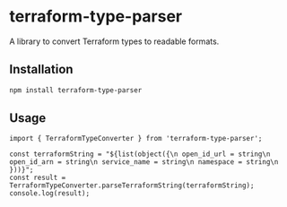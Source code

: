 # terraform-type-parser

A library to convert Terraform types to readable formats.

## Installation

```bash
npm install terraform-type-parser
```

## Usage
```
import { TerraformTypeConverter } from 'terraform-type-parser';

const terraformString = "${list(object({\n open_id_url = string\n open_id_arn = string\n service_name = string\n namespace = string\n }))}";
const result = TerraformTypeConverter.parseTerraformString(terraformString);
console.log(result);
```